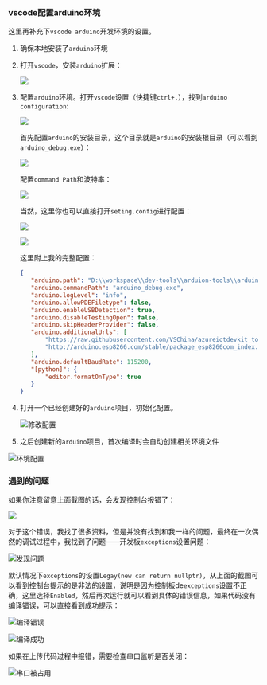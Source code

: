 
### vscode配置arduino环境

 这里再补充下`vscode arduino`开发环境的设置。

 1. 确保本地安装了`arduino`环境
 2. 打开`vscode`，安装`arduino`扩展：
   
    ![](https://syske-pic-bed.oss-cn-hangzhou.aliyuncs.com/imgs/20221127194308.png)

 3. 配置`arduino`环境。打开`vscode`设置（快捷键`ctrl+,`），找到`arduino configuration`:
   
    ![](https://syske-pic-bed.oss-cn-hangzhou.aliyuncs.com/imgs/20221127194731.png)

    首先配置`arduino`的安装目录，这个目录就是`arduino`的安装根目录（可以看到`arduino_debug.exe`）：

    ![](https://syske-pic-bed.oss-cn-hangzhou.aliyuncs.com/imgs/20221127195004.png)

    配置`command Path`和波特率：

    ![](https://syske-pic-bed.oss-cn-hangzhou.aliyuncs.com/imgs/20221127195152.png)


    当然，这里你也可以直接打开`seting.config`进行配置：

    ![](https://syske-pic-bed.oss-cn-hangzhou.aliyuncs.com/imgs/20221127195548.png)

    ![](https://syske-pic-bed.oss-cn-hangzhou.aliyuncs.com/imgs/20221127195614.png)

    这里附上我的完整配置：
     ```json
    {
        "arduino.path": "D:\\workspace\\dev-tools\\arduion-tools\\arduino-nightly",
        "arduino.commandPath": "arduino_debug.exe",
        "arduino.logLevel": "info",
        "arduino.allowPDEFiletype": false,
        "arduino.enableUSBDetection": true,
        "arduino.disableTestingOpen": false,
        "arduino.skipHeaderProvider": false,
        "arduino.additionalUrls": [
            "https://raw.githubusercontent.com/VSChina/azureiotdevkit_tools/master/package_azureboard_index.json",
            "http://arduino.esp8266.com/stable/package_esp8266com_index.json"
        ],
        "arduino.defaultBaudRate": 115200,
        "[python]": {
            "editor.formatOnType": true
        }
    }
    ```

4. 打开一个已经创建好的`arduino`项目，初始化配置。

    ![修改配置](https://syske-pic-bed.oss-cn-hangzhou.aliyuncs.com/imgs/20221127200225.png)


5. 之后创建新的`arduino`项目，首次编译时会自动创建相关环境文件

![环境配置](https://syske-pic-bed.oss-cn-hangzhou.aliyuncs.com/imgs/20221205000208.png)

### 遇到的问题

如果你注意留意上面截图的话，会发现控制台报错了：

   ![](https://syske-pic-bed.oss-cn-hangzhou.aliyuncs.com/imgs/20221129214414.png)


对于这个错误，我找了很多资料，但是并没有找到和我一样的问题，最终在一次偶然的调试过程中，我找到了问题——开发板`exceptions`设置问题：

![发现问题](https://syske-pic-bed.oss-cn-hangzhou.aliyuncs.com/imgs/20221129214829.png)


默认情况下`exceptions`的设置`Legay(new can return nullptr)`，从上面的截图可以看到控制台提示的是非法的设置，说明是因为控制板de`exceptions`设置不正确，这里选择`Enabled`，然后再次运行就可以看到具体的错误信息，如果代码没有编译错误，可以直接看到成功提示：

![编译错误](https://syske-pic-bed.oss-cn-hangzhou.aliyuncs.com/imgs/20221129215720.png)

![编译成功](https://syske-pic-bed.oss-cn-hangzhou.aliyuncs.com/imgs/20221129220011.png)


如果在上传代码过程中报错，需要检查串口监听是否关闭：

![串口被占用](https://syske-pic-bed.oss-cn-hangzhou.aliyuncs.com/imgs/20221130003959.png)